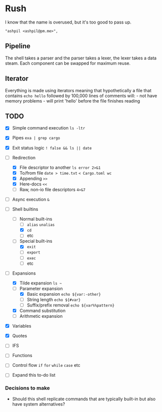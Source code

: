 # Rush
I know that the name is overused, but it's too good to pass up.

    "ashpil <ashpil@pm.me>",

## Pipeline
The shell takes a parser and the parser takes a lexer, the lexer takes a data
steam. Each component can be swapped for maximum reuse.

## Iterator
Everything is made using iterators meaning that hypothetically a file that
contains `echo hello` followed by 100,000 lines of comments will:
    - not have memory problems
    - will print 'hello' before the file finishes reading

## TODO
- [X] Simple command execution `ls -ltr`
- [X] Pipes `exa | grep cargo`
- [X] Exit status logic `! false && ls || date`
- [ ] Redirection
    - [X] File descriptor to another `ls error 2>&1`
    - [X] To/from file `date > time.txt` `< Cargo.toml wc`
    - [X] Appending `>>`
    - [X] Here-docs `<<`
    - [ ] Raw, non-io file descriptors `4>&7`
- [ ] Async execution `&`
- [ ] Shell builtins
   - [ ] Normal built-ins
      - [ ] `alias` `unalias`
      - [X] `cd`
      - [ ] etc
   - [ ] Special built-ins
      - [X] `exit`
      - [ ] `export`
      - [ ] `exec`
      - [ ] etc
- [ ] Expansions
   - [X] Tilde expansion `ls ~`
   - [ ] Parameter expansion
      - [X] Basic expansion `echo ${var:-other}`
      - [ ] String length `echo ${#var}`
      - [ ] Suffix/prefix removal `echo ${var%%pattern}`
   - [X] Command substitution
   - [ ] Arithmetic expansion
- [X] Variables
- [X] Quotes
- [ ] IFS
- [ ] Functions
- [ ] Control flow `if` `for` `while` `case` etc
- [ ] Expand this to-do list


### Decisions to make
* Should this shell replicate commands that are typically built-in but also
    have system alternatives?
